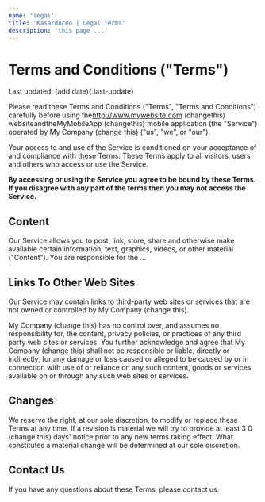 ```yaml
---
name: 'legal'
title: 'Kasardoceo | Legal Terms'
description: 'this page ...'
---
```


<!-- legal contents -->

# Terms and Conditions ("Terms")

Last updated: ​(add date){.last-update}

Please read these Terms and Conditions ("Terms", "Terms and Conditions") carefully before using the​http://www.mywebsite.com (changethis)​ websiteandtheM​yMobileApp (changethis)​ mobile application (the "Service") operated by ​My Company (change this)​ ("us", "we", or "our").

Your access to and use of the Service is conditioned on your acceptance of and compliance with these Terms. These Terms apply to all visitors, users and others who access or use the Service.

**By accessing or using the Service you agree to be bound by these Terms. If you disagree with any part of the terms then you may not access the Service.**

## Content

Our Service allows you to post, link, store, share and otherwise make available certain information, text, graphics, videos, or other material ("Content"). You are responsible for the ...


## Links To Other Web Sites

Our Service may contain links to third-party web sites or services that are not owned or controlled by ​My Company (change this).

My Company (change this)​ has no control over, and assumes no responsibility for, the content, privacy policies, or practices of any third party web sites or services. You further acknowledge and agree that ​My Company (change this)​ shall not be responsible or liable, directly or indirectly, for any damage or loss caused or alleged to be caused by or in connection with use of or reliance on any such content, goods or services available on or through any such web sites or services.

## Changes

We reserve the right, at our sole discretion, to modify or replace these Terms at any time. If a revision is material we will try to provide at least 3​ 0 (change this)​ days' notice prior to any new terms taking effect. What constitutes a material change will be determined at our sole discretion.

## Contact Us

If you have any questions about these Terms, please contact us.

<!-- /.legal contents -->
